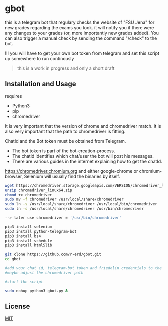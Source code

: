 # gbot

this is a telegram bot that regulary checks the website of "FSU Jena" for new grades regarding the exams you took.
it will notify you if there were any changes to your grades (or, more importantly new grades added). You can also trigger a manual check by sending the command "/check" to the bot.

!!!  you will have to get your own bot token from telegram and set this script up somewhere to run continously
> this is a work in progress and only a short draft

## Installation and Usage

requires 
- Python3
- pip
- chromedriver

It is very important that the version of chrome and chromedriver match.
It is also very important that the path to chromedriver is fitting.

ChatId and the Bot token must be obtained from Telegram.

- The bot token is part of the bot-creation-process.
- The chatid identifies which chat/user the bot will post his messages. 
- There are various guides in the internet explaining how to get the chatId.


https://chromedriver.chromium.org
and either google-chrome or chromium-browser, Selenium will usually find the binaries by itself.



```bash
wget https://chromedriver.storage.googleapis.com/VERSION/chromedriver_linux64.zip
unzip chromedriver_linux64.zip
chmod +x chromedriver
sudo mv -f chromedriver /usr/local/share/chromedriver
sudo ln -s /usr/local/share/chromedriver /usr/local/bin/chromedriver
sudo ln -s /usr/local/share/chromedriver /usr/bin/chromedriver

--> later use chromedriver = '/usr/bin/chromedriver'

pip3 install selenium
pip3 install python-telegram-bot
pip3 install bs4
pip3 install schedule
pip3 install html5lib

git clone https://github.com/r-erd/gbot.git
cd gbot

#add your chat_id, telegram-bot token and friedolin credentials to the code
#maybe adjust the chromedriver path

#start the script

sudo nohup python3 gbot.py &

```

## License
[MIT](https://choosealicense.com/licenses/mit/)


